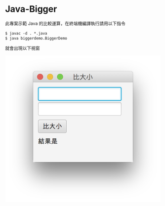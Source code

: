 # Java-Bigger

此專案示範 Java 的比較運算，在終端機編譯執行請用以下指令

```
$ javac -d . *.java
$ java biggerdemo.BiggerDemo
```

就會出現以下視窗

![image](https://github.com/kaichingchang/Java-Bigger/blob/master/demo3.png)
